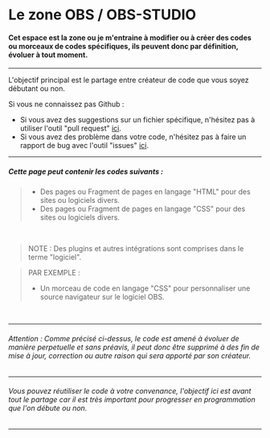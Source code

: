 # Le zone OBS / OBS-STUDIO

#### Cet espace est la zone ou je m'entraine à modifier ou à créer des codes ou morceaux de codes spécifiques, ils peuvent donc par définition, évoluer à tout moment.

<hr/>

L'objectif principal est le partage entre créateur de code que vous soyez débutant ou non.

Si vous ne connaissez pas Github :
- Si vous avez des suggestions sur un fichier spécifique, n'hésitez pas à utiliser l'outil "pull request" [ici](https://github.com/h0ldhaven/Zone-De-Code/pulls).
- Si vous avez des problème dans votre code, n'hésitez pas à faire un rapport de bug avec l'outil "issues" [ici](https://github.com/h0ldhaven/Zone-De-Code/issues).

<hr/>

##### Cette page peut contenir les codes suivants :

> - Des pages ou Fragment de pages en langage "HTML" pour des sites ou logiciels divers.
> - Des pages ou Fragment de pages en langage "CSS" pour des sites ou logiciels divers.

<br/>

> NOTE : Des plugins et autres intégrations sont comprises dans le terme "logiciel". 

> PAR EXEMPLE : 
> - Un morceau de code en langage "CSS" pour personnaliser une source navigateur sur le logiciel OBS.

<br/>
<hr/>

###### Attention : Comme précisé ci-dessus, le code est amené à évoluer de manière perpetuelle et sans préavis, il peut donc être supprimé à des fin de mise à jour, correction ou autre raison qui sera apporté par son créateur.

<hr/>

###### Vous pouvez réutiliser le code à votre convenance, l'objectif ici est avant tout le partage car il est très important pour progresser en programmation que l'on débute ou non.

<hr/>
